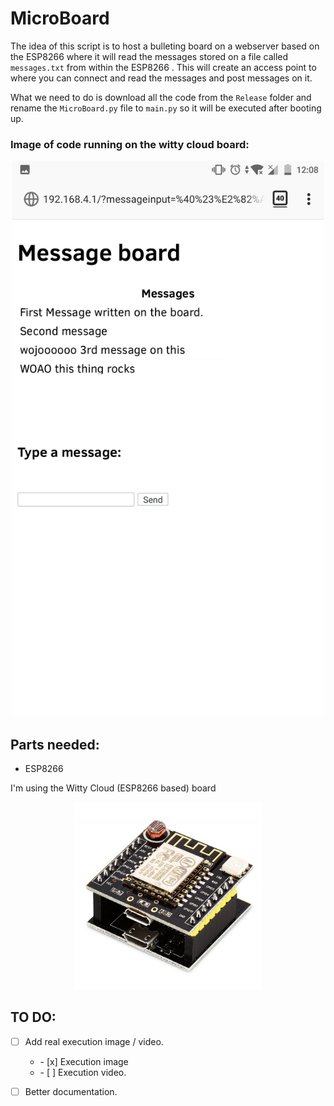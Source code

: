 # MicroBoard

The idea of this script is to host a bulleting board on a webserver based on the ESP8266 where it will read the messages stored on a file called `messages.txt` from within the ESP8266 . This will create an access point to where you can connect and read the messages and post messages on it.

What we need to do is download all the code from the `Release` folder and rename the `MicroBoard.py` file to `main.py` so it will be executed after booting up.

### Image of code running on the witty cloud board:

<p align="center">
<img src="./Doc/images/index.png" alt="Drawing"  width="500"/>
</p>

## Parts needed:

  * ESP8266

  I'm using the Witty Cloud (ESP8266 based) board

  <p align="center">
  <img src="./Doc/images/witty-cloud.jpg" width="300"/>
  </p>

## TO DO:

- [ ] Add real execution image / video.
    <ul><li> - [x] Execution image</li>
    <li> - [ ] Execution video.</li></ul>

- [ ] Better documentation.
